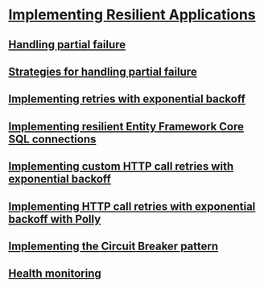 # [Implementing Resilient Applications](index.md)
## [Handling partial failure](handling-partial-failure.md)
## [Strategies for handling partial failure](strategies-for-handling-partial-failure.md)
## [Implementing retries with exponential backoff](implementing-retries-with-exponential-backoff.md)
## [Implementing resilient Entity Framework Core SQL connections](implementing-resilient-entity-framework-core-sql-connections.md)
## [Implementing custom HTTP call retries with exponential backoff](implementing-custom-http-call-retries-with-exponential-backoff.md)
## [Implementing HTTP call retries with exponential backoff with Polly](implementing-http-call-retries-with-exponential-backoff-with-polly.md)
## [Implementing the Circuit Breaker pattern](implementing-the-circuit-breaker-pattern.md)
## [Health monitoring](health-monitoring.md)
